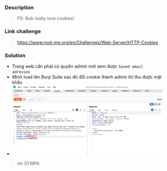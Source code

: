 ### Description 
> PS: Bob really love cookies!
### Link challenge 
> https://www.root-me.org/en/Challenges/Web-Server/HTTP-Cookies
### Solution 
- Trang web cần phải có quyền admin mới xem được `Saved email adresses`
- Mình load lên Burp Suite sau đó đổi cookie thành admin thì thu được mật khẩu 
- ![image](image/7.PNG)
>  ml-SYMPA